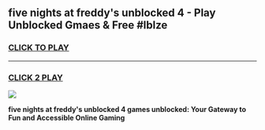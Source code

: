 
## five nights at freddy's unblocked 4 - Play Unblocked Gmaes & Free #lblze
<h3>
<a href="https://news.freeplayer.one?title=five_nights_at_freddy's_unblocked_4&ref=03M">CLICK TO PLAY</a></h3>
<hr>

<h3>
<a href="https://news.freeplayer.one?title=five_nights_at_freddy's_unblocked_4&ref=03M">CLICK 2 PLAY</a>
  
</h3>

<a href="https://news.freeplayer.one?title=five_nights_at_freddy's_unblocked_4&ref=03M"><img src="https://clearcache.store/games.png"></a>


**five nights at freddy's unblocked 4 games unblocked: Your Gateway to Fun and Accessible Online Gaming**
